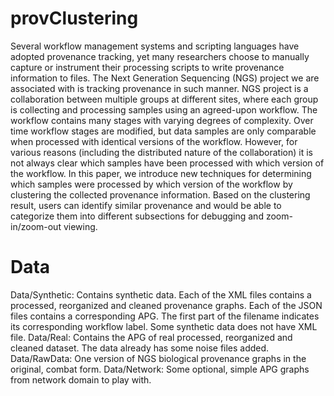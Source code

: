 # provClustering
Several workflow management systems and scripting languages have adopted provenance tracking, yet many researchers choose to manually capture or instrument their processing scripts to write provenance information to files. The Next Generation Sequencing (NGS) project we are associated with is tracking provenance in such manner. NGS project is a collaboration between multiple groups at different sites, where each group is collecting and processing samples using an agreed-upon workflow. The workflow contains many stages with varying degrees of complexity. Over time workflow stages are modified, but data samples are only comparable when processed with identical versions of the workflow. However, for various reasons (including the distributed nature of the collaboration) it is not always clear which samples have been processed with which version of the workflow. In this paper, we introduce new techniques for determining which samples were processed by which version of the workflow by clustering the collected provenance information. Based on the clustering result, users can identify similar provenance and would be able to categorize them into different subsections for debugging and zoom-in/zoom-out viewing.

# Data
Data/Synthetic: Contains synthetic data. Each of the XML files contains a processed, reorganized and cleaned provenance graphs. Each of the JSON files contains a corresponding APG. The first part of the filename indicates its corresponding workflow label. Some synthetic data does not have XML file. 
Data/Real: Contains the APG of real processed, reorganized and cleaned dataset. The data already has some noise files added. 
Data/RawData: One version of NGS biological provenance graphs in the original, combat form. 
Data/Network: Some optional, simple APG graphs from network domain to play with. 
